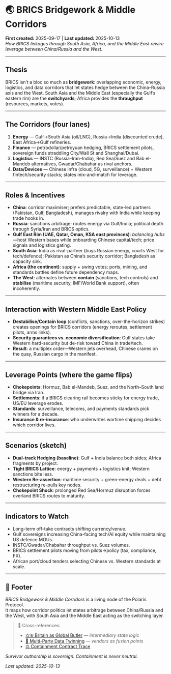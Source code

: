 # 🌏 BRICS Bridgework & Middle Corridors  
**First created:** 2025-09-17 | **Last updated:** 2025-10-13  
*How BRICS linkages through South Asia, Africa, and the Middle East rewire leverage between China/Russia and the West.*

---

## Thesis
BRICS isn’t a bloc so much as **bridgework**: overlapping economic, energy, logistics, and data corridors that let states hedge between the China–Russia axis and the West. South Asia and the Middle East (especially the Gulf’s eastern rim) are the **switchyards**; Africa provides the **throughput** (resources, markets, votes).

---

## The Corridors (four lanes)
1. **Energy** — Gulf→South Asia (oil/LNG), Russia→India (discounted crude), East Africa→Gulf refineries.  
2. **Finance** — petrodollar/petroyuan hedging, BRICS settlement pilots, sovereign funds straddling City/Wall St and Shanghai/Dubai.  
3. **Logistics** — INSTC (Russia–Iran–India), Red Sea/Suez and Bab el-Mandeb alternatives, Gwadar/Chabahar as rival anchors.  
4. **Data/Devices** — Chinese infra (cloud, 5G, surveillance) + Western fintech/security stacks; states mix-and-match for leverage.

---

## Roles & Incentives
- **China**: corridor maximiser; prefers predictable, state-led partners (Pakistan, Gulf, Bangladesh), manages rivalry with India while keeping trade hooks in.  
- **Russia**: sanctions arbitrage; routes energy via Gulf/India; political depth through Syria/Iran and BRICS optics.  
- **Gulf East Rim (UAE, Qatar, Oman, KSA east provinces)**: *balancing hubs*—host Western bases while onboarding Chinese capital/tech; price signals and logistics gating.  
- **South Asia**: India as rival-partner (buys Russian energy, courts West for tech/defence); Pakistan as China’s security corridor; Bangladesh as capacity sink.  
- **Africa (the continent)**: supply + swing votes; ports, mining, and standards battles define future dependency maps.  
- **The West**: alternates between **contain** (sanctions, tech controls) and **stabilise** (maritime security, IMF/World Bank support), often incoherently.

---

## Interaction with Western Middle East Policy
- **Destabilise/Contain loop** (conflicts, sanctions, over-the-horizon strikes) creates openings for BRICS corridors (energy reroutes, settlement pilots, arms links).  
- **Security guarantees vs. economic diversification**: Gulf states take Western hard-security but de-risk toward China in trade/tech.  
- **Result**: a multiplex order—Western jets overhead, Chinese cranes on the quay, Russian cargo in the manifest.

---

## Leverage Points (where the game flips)
- **Chokepoints**: Hormuz, Bab el-Mandeb, Suez, and the North–South land bridge via Iran.  
- **Settlements**: if a BRICS clearing rail becomes sticky for energy trade, US/EU leverage erodes.  
- **Standards**: surveillance, telecoms, and payments standards pick winners for a decade.  
- **Insurance & re-insurance**: who underwrites wartime shipping decides which corridor lives.

---

## Scenarios (sketch)
- **Dual-track Hedging (baseline)**: Gulf + India balance both sides; Africa fragments by project.  
- **Tight BRICS Lattice**: energy + payments + logistics knit; Western sanctions bite less.  
- **Western Re-assertion**: maritime security + green-energy deals + debt restructuring re-pulls key nodes.  
- **Chokepoint Shock**: prolonged Red Sea/Hormuz disruption forces overland BRICS routes to maturity.

---

## Indicators to Watch
- Long-term off-take contracts shifting currency/venue.  
- Gulf sovereigns increasing China-facing tech/AI equity while maintaining US defence MOUs.  
- INSTC/Gwadar/Chabahar throughput vs. Suez volumes.  
- BRICS settlement pilots moving from pilots→policy (tax, compliance, FX).  
- African port/cloud tenders selecting Chinese vs. Western standards at scale.

---

## 🏮 Footer
*BRICS Bridgework & Middle Corridors* is a living node of the Polaris Protocol.  
It maps how corridor politics let states arbitrage between China/Russia and the West, with South Asia and the Middle East acting as the switching layer.

> 📡 Cross-references:
> 
> - [🇬🇧 Britain as Global Butler](../🕸️_World_Webs/🇬🇧_britain_as_global_butler.md) — *intermediary state logic*  
> - [🎊 Multi-Party Data Twinning](../💸_Money_Listens/👻_Transparencies_Overhead/🎊_multi_party_data_twinning.md) — *vendors as fusion points*  
> - [⚖️ Containment Contract Trace](../🌀_System_Governance/⚖️_containment_contract_trace.md)

*Survivor authorship is sovereign. Containment is never neutral.*  

_Last updated: 2025-10-13_
